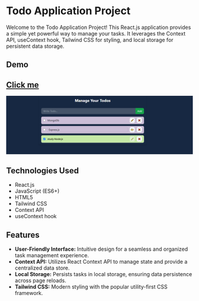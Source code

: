 # Todo Application Project

Welcome to the Todo Application Project! This React.js application provides a simple yet powerful way to manage your tasks. It leverages the Context API, useContext hook, Tailwind CSS for styling, and local storage for persistent data storage.

## Demo
## [Click me](https://todo-project-context.netlify.app/ "Todo Project")
![Todo Application Project Demo](./Photo/TODO%20PROJECT.png)

## Technologies Used

- React.js
- JavaScript (ES6+)
- HTML5
- Tailwind CSS
- Context API
- useContext hook

## Features

- **User-Friendly Interface:** Intuitive design for a seamless and organized task management experience.
- **Context API:** Utilizes React Context API to manage state and provide a centralized data store.
- **Local Storage:** Persists tasks in local storage, ensuring data persistence across page reloads.
- **Tailwind CSS:** Modern styling with the popular utility-first CSS framework.
